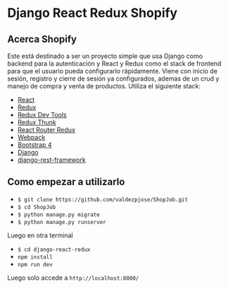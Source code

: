 # Django React Redux Shopify

## Acerca Shopify

Este está destinado a ser un proyecto simple que usa Django como backend para la autenticación y React y Redux como el stack de frontend para que el usuario pueda configurarlo rápidamente. Viene con inicio de sesión, registro y cierre de sesión ya configurados, ademas de un crud y manejo de compra y venta de productos.  Utiliza el siguiente stack:
* [React](https://facebook.github.io/react/)
* [Redux](http://redux.js.org/docs/introduction/)
* [Redux Dev Tools](https://github.com/gaearon/redux-devtools)
* [Redux Thunk](https://github.com/gaearon/redux-thunk)
* [React Router Redux](https://github.com/reactjs/react-router-redux)
* [Webpack](https://webpack.js.org/)
* [Bootstrap 4](https://v4-alpha.getbootstrap.com/)
* [Django](https://www.djangoproject.com/)
* [django-rest-framework](http://www.django-rest-framework.org/)

## Como empezar a utilizarlo

* `$ git clone https://github.com/valdezpjose/ShopJob.git`
* `$ cd ShopJob`
* `$ python manage.py migrate`
* `$ python manage.py runserver`

Luego en otra terminal

* `$ cd django-react-redux`
* `npm install`
* `npm run dev`

Luego solo accede a `http://localhost:8000/`
